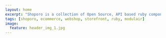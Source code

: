 ```yaml
---
layout: home
excerpt: "Shoporo is a collection of Open Source, API based ruby components for creating your simple storefront."
tags: [shoporo, ecommerce, webshop, storefront, ruby, modulair]
image:
  feature: header_img_1.jpg
---
```

